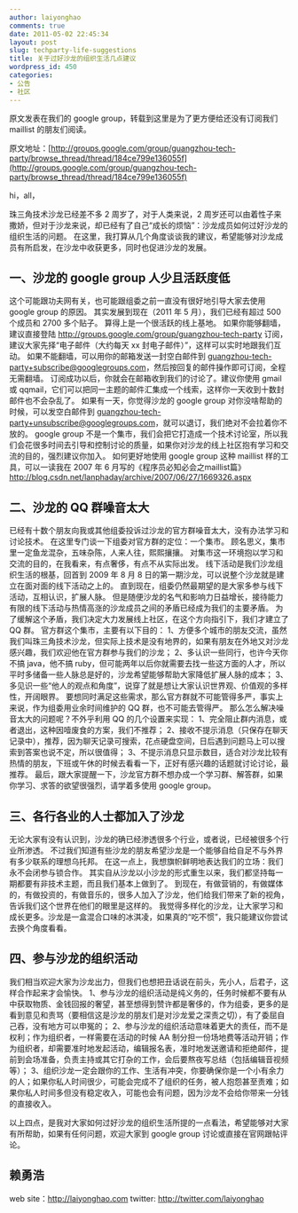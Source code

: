 ```yaml
---
author: laiyonghao
comments: true
date: 2011-05-02 22:45:34
layout: post
slug: techparty-life-suggestions
title: 关于过好沙龙的组织生活几点建议
wordpress_id: 450
categories:
- 公告
- 社区
---
```


原文发表在我们的 google group，转载到这里是为了更方便给还没有订阅我们 maillist 的朋友们阅读。

原文地址：[http://groups.google.com/group/guangzhou-tech-party/browse_thread/thread/184ce799e136055f](http://groups.google.com/group/guangzhou-tech-party/browse_thread/thread/184ce799e136055f)

<!-- more -->hi，all，
珠三角技术沙龙已经差不多 2 周岁了，对于人类来说，2 周岁还可以由着性子来撒娇，但对于沙龙来说，却已经有了自己“成长的烦恼”：沙龙成员如何过好沙龙的组织生活的问题。
在这里，我打算从几个角度谈谈我的建议，希望能够对沙龙成员有所启发，在沙龙中收获更多，同时也促进沙龙的发展。



## 一、沙龙的 google group 人少且活跃度低


这个可能跟功夫网有关，也可能跟组委之前一直没有很好地引导大家去使用 google group 的原因。
其实发展到现在（2011 年 5 月），我们已经有超过 500 个成员和 2700 多个贴子。
算得上是一个很活跃的线上基地。
如果你能够翻墙，建议直接登陆 http://groups.google.com/group/guangzhou-tech-party 订阅，建议大家先择“电子邮件（大约每天 xx 封电子邮件）”，这样可以实时地跟我们互动。
如果不能翻墙，可以用你的邮箱发送一封空白邮件到 guangzhou-tech-party+subscribe@googlegroups.com，然后按回复的邮件操作即可订阅，全程无需翻墙。
订阅成功以后，你就会在邮箱收到我们的讨论了。建议你使用 gmail 或 qqmail，它们可以把同一主题的邮件汇集成一个线索，这样你一天收到十数封邮件也不会杂乱了。
如果有一天，你觉得沙龙的 google group 对你没啥帮助的时候，可以发空白邮件到 guangzhou-tech-party+unsubscribe@googlegroups.com，就可以退订，我们绝对不会拉着你不放的。
google group 不是一个集市，我们会把它打造成一个技术讨论室，所以我们会花很多时间去引导和控制讨论的质量，如果你对沙龙的线上社区抱有学习和交流的目的，强烈建议你加入。
如何更好地使用 google group 这种 maillist 样的工具，可以一读我在 2007 年 6 月写的《程序员必知必会之maillist篇》http://blog.csdn.net/lanphaday/archive/2007/06/27/1669326.aspx



## 二、沙龙的 QQ 群噪音太大


已经有十数个朋友向我或其他组委投诉过沙龙的官方群噪音太大，没有办法学习和讨论技术。
在这里专门谈一下组委对官方群的定位：一个集市。
顾名思义，集市里一定鱼龙混杂，五味杂陈，人来人往，熙熙攘攘。
对集市这一环境抱以学习和交流的目的，在我看来，有点奢侈，有点不从实际出发。
线下活动是我们沙龙组织生活的根基，回首到 2009 年 8 月 8 日的第一期沙龙，可以说整个沙龙就是建立在面对面的线下活动之上的。
直到现在，组委仍然最期望的是大家多参与线下活动，互相认识，扩展人脉。
但是随便沙龙的名气和影响力日益增长，接待能力有限的线下活动与热情高涨的沙龙成员之间的矛盾已经成为我们的主要矛盾。
为了缓解这个矛盾，我们决定大力发展线上社区，在这个方向指引下，我们才建立了 QQ 群。
官方群这个集市，主要有以下目的：
1、方便多个城市的朋友交流，虽然我们叫珠三角技术沙龙，但实际上技术是没有地界的，如果有朋友在外地又对沙龙感兴趣，我们欢迎他在官方群参与我们的沙龙；
2、多认识一些同行，也许今天你不搞 java，他不搞 ruby，但可能两年以后你就需要去找一些这方面的人才，所以平时多储备一些人脉总是好的，沙龙希望能够帮助大家降低扩展人脉的成本；
3、多见识一些“他人的观点和角度”，说穿了就是想让大家认识世界观、价值观的多样性，开阔眼界。
要想同时满足这些需求，那么官方群就不可能管得多严，事实上来说，作为组委用业余时间维护的 QQ 群，也不可能去管得严。
那么怎么解决噪音太大的问题呢？不外乎利用 QQ 的几个设置来实现：
1、完全阻止群内消息，或者退出，这种因噎废食的方案，我们不推荐；
2、接收不提示消息（只保存在聊天记录中），推荐，因为聊天记录可搜索，花点硬盘空间，日后遇到问题马上可以搜索到答案也说不定，所以很值得；
3、不提示消息只显示数目，适合对沙龙比较有热情的朋友，下班或午休的时候去看看一下，正好有感兴趣的话题就讨论讨论，最推荐。
最后，跟大家提醒一下，沙龙官方群不想办成一个学习群、解答群，如果你学习、求答的欲望很强烈，请学着多使用 google group。



## 三、各行各业的人士都加入了沙龙


无论大家有没有认识到，沙龙的确已经渗透很多个行业，或者说，已经被很多个行业所渗透。
不过我们知道有些沙龙的朋友希望沙龙是一个能够自给自足不与外界有多少联系的理想乌托邦。
在这一点上，我想旗帜鲜明地表达我们的立场：我们永不会闭参与锁合作。
其实自从沙龙以小沙龙的形式重生以来，我们都坚持每一期都要有非技术主题，而且我们基本上做到了。
到现在，有做营销的，有做媒体的，有做投资的，有做音乐的，很多人加入了沙龙，他们给我们带来了新的视角，告诉我们这个世界在他们的眼里是这样的。
我觉得多样化的沙龙，让大家学习和成长更多。沙龙是一盒混合口味的冰淇凌，如果真的“吃不惯”，我只能建议你尝试去换个角度看看。



## 四、参与沙龙的组织活动


我们相当欢迎大家为沙龙出力，但我们也想把丑话说在前头，先小人，后君子，这样合作起来才会愉快。
1、参与沙龙的组织活动是纯义务的，任务时候都不要有从中获取物质、金钱回报的奢望，甚至想得到赞许都是奢侈的，作为组委，更多的是看到意见和责骂（要相信这是沙龙的朋友们是对沙龙爱之深责之切），有了委屈自己吞，没有地方可以申冤的；
2、参与沙龙的组织活动意味着更大的责任，而不是权利；作为组织者，一样需要在活动的时候 AA 制分担一份场地费等活动开销；作为组织者，却需要准时地发起活动，编辑报名表，准时地发送邀请和拒绝邮件，提前到会场准备，负责主持或其它打杂的工作，会后要熬夜写总结（包括编辑音视频等）；
3、组织沙龙一定会跟你的工作、生活有冲突，你要确保你是一个小有余力的人；如果你私人时间很少，可能会完成不了组织的任务，被人抱怨甚至责难；如果你私人时间多但没有稳定收入，可能也会有问题，因为沙龙不会给你带来一分钱的直接收入。

以上四点，是我对大家如何过好沙龙的组织生活所提的一点看法，希望能够对大家有所帮助，如果有任何问题，欢迎大家到 google group 讨论或直接在官网跟帖评论。

赖勇浩
--
web site：http://laiyonghao.com
twitter: http://twitter.com/laiyonghao
